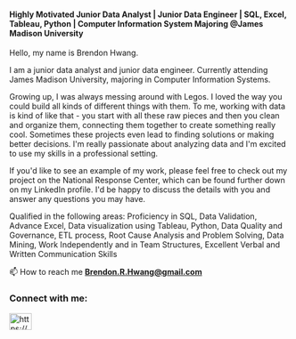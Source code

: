 
<h4 align="left">Highly Motivated Junior Data Analyst | Junior Data Engineer | SQL, Excel, Tableau, Python | Computer Information System Majoring @James Madison University</h4>

Hello, my name is Brendon Hwang. 

I am a junior data analyst and junior data engineer. Currently attending James Madison University, majoring in Computer Information Systems. 

Growing up, I was always messing around with Legos. I loved the way you could build all kinds of different things with them. To me, working with data is kind of like that - you start with all these raw pieces and then you clean and organize them, connecting them together to create something really cool. Sometimes these projects even lead to finding solutions or making better decisions. I'm really passionate about analyzing data and I'm excited to use my skills in a professional setting. 

If you'd like to see an example of my work, please feel free to check out my project on the National Response Center, which can be found further down on my LinkedIn profile. I'd be happy to discuss the details with you and answer any questions you may have.

Qualified in the following areas: 
Proficiency in SQL, Data Validation, Advance Excel, Data visualization using Tableau, Python, Data Quality and Governance, ETL process, Root Cause Analysis and Problem Solving, Data Mining, Work Independently and in Team Structures, Excellent Verbal and Written Communication Skills 

📫 How to reach me **Brendon.R.Hwang@gmail.com**

<h3 align="left">Connect with me:</h3>
<p align="left">
<a href="https://linkedin.com/in/https://www.linkedin.com/in/brendon-jmu/" target="blank"><img align="center" src="https://raw.githubusercontent.com/rahuldkjain/github-profile-readme-generator/master/src/images/icons/Social/linked-in-alt.svg" alt="https://www.linkedin.com/in/brendon-jmu/" height="30" width="40" /></a>
</p>
